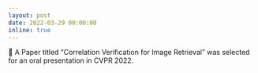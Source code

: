 ```yaml
---
layout: post
date: 2022-03-29 00:00:00
inline: true
---
```


📃 A Paper titled “Correlation Verification for Image Retrieval” was selected for an oral presentation in CVPR 2022.